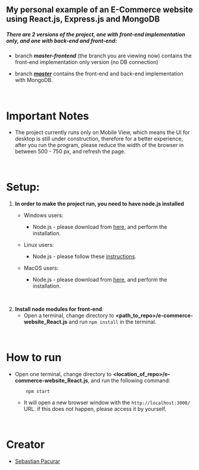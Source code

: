 ## My personal example of an E-Commerce website using React.js, Express.js and MongoDB

##### There are 2 versions of the project, one with front-end implementation only, and one with back-end and front-end:

* branch ***master-frontend*** (the branch you are viewing now) contains the front-end implementation only version (no DB connection)

* branch [***master***](https://github.com/sebastianpacurar/e-commerce-website_React.js/tree/master) contains the front-end and back-end implementation with MongoDB.

<br />

# Important Notes

* The project currently runs only on Mobile View, which means the UI for desktop is still under construction, therefore for a better experience, after you run the program, please reduce the width of the browser in between 500 - 750 px, and refresh the page.

<br/>

# Setup:
1) **In order to make the project run, you need to have node.js installed**

    * Windows users:
        * Node.js - please download from [here](https://nodejs.org/en/download/), and perform the installation.
             
    * Linux users:
        * Node.js - please follow these [instructions](https://nodejs.org/en/download/package-manager/).
        
    * MacOS users:
        * Node.js - please download from [here](https://nodejs.org/en/download/), and perform the installation.     
<br />

2) **Install node modules for front-end**:    
    * Open a terminal, change directory to **<path_to_repo>/e-commerce-website_React.js** and run ```npm install``` in the terminal.

<br/>

# How to run
* Open one terminal, change directory to **<location_of_repo>/e-commerce-website_React.js**, and run the following command:
    ```
        npm start
    ```
    * It will open a new browser window with the ```http://localhost:3000/``` URL. if this does not happen, please access it by yourself.

<br />

# Creator
* [Sebastian Pacurar](https://github.com/sebastianpacurar)
